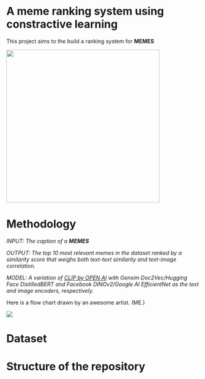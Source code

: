 # A meme ranking system using constractive learning

This project aims to the build a ranking system for <b> MEMES </b>

<img src="https://static.wixstatic.com/media/bb1bd6_5798c09022ba43249a38bfea9be1db34~mv2.png/v1/fill/w_980,h_560,al_c,q_90,usm_0.66_1.00_0.01,enc_auto/bb1bd6_5798c09022ba43249a38bfea9be1db34~mv2.png" width="400">


# Methodology
*INPUT: The caption of a <b> MEMES </b>*

*OUTPUT: The top 10 most relevant memes in the dataset ranked by a similarity score that weighs both text-text similarity and text-image correlation.*

*MODEL: A variation of <a href="https://openai.com/index/clip/">CLIP by OPEN AI</a> with Gensim Doc2Vec/Hugging Face DistilledBERT and Facebook DINOv2/Google AI EfficientNet as the text and image encoders, respectively.*


Here is a flow chart drawn by an awesome artist. (ME.)


<img src = 'https://github.com/NGYeung/summer-2024-meme-ranking/blob/711622da3760d8c1f3522b0912d323ce95fb32a9/readme-images/flowchart.jpg'>

<br>


# Dataset

# Structure of the repository

